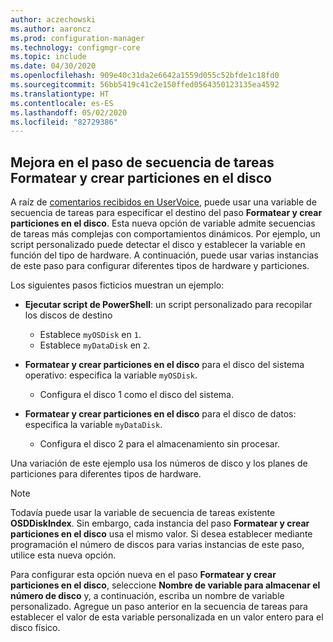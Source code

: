 ```yaml
---
author: aczechowski
ms.author: aaroncz
ms.prod: configuration-manager
ms.technology: configmgr-core
ms.topic: include
ms.date: 04/30/2020
ms.openlocfilehash: 909e40c31da2e6642a1559d055c52bfde1c18fd0
ms.sourcegitcommit: 56bb5419c41c2e150ffed0564350123135ea4592
ms.translationtype: HT
ms.contentlocale: es-ES
ms.lasthandoff: 05/02/2020
ms.locfileid: "82729386"
---
```

## <a name="improvement-to-format-and-partition-disk-task-sequence-step"></a><a name="bkmk_osdpart"></a> Mejora en el paso de secuencia de tareas Formatear y crear particiones en el disco

<!--6610288-->

A raíz de [comentarios recibidos en UserVoice](https://configurationmanager.uservoice.com/forums/300492-ideas/suggestions/34167106-disk-number-variable-for-format-and-partition-disk), puede usar una variable de secuencia de tareas para especificar el destino del paso **Formatear y crear particiones en el disco**. Esta nueva opción de variable admite secuencias de tareas más complejas con comportamientos dinámicos. Por ejemplo, un script personalizado puede detectar el disco y establecer la variable en función del tipo de hardware. A continuación, puede usar varias instancias de este paso para configurar diferentes tipos de hardware y particiones.

Los siguientes pasos ficticios muestran un ejemplo:

- **Ejecutar script de PowerShell**: un script personalizado para recopilar los discos de destino
  - Establece `myOSDisk` en `1`.
  - Establece `myDataDisk` en `2`.

- **Formatear y crear particiones en el disco** para el disco del sistema operativo: especifica la variable `myOSDisk`.
  - Configura el disco 1 como el disco del sistema.

- **Formatear y crear particiones en el disco** para el disco de datos: especifica la variable `myDataDisk`.
  - Configura el disco 2 para el almacenamiento sin procesar.

Una variación de este ejemplo usa los números de disco y los planes de particiones para diferentes tipos de hardware.

> [!NOTE]
> Todavía puede usar la variable de secuencia de tareas existente **OSDDiskIndex**. Sin embargo, cada instancia del paso **Formatear y crear particiones en el disco** usa el mismo valor. Si desea establecer mediante programación el número de discos para varias instancias de este paso, utilice esta nueva opción.

Para configurar esta opción nueva en el paso **Formatear y crear particiones en el disco**, seleccione **Nombre de variable para almacenar el número de disco** y, a continuación, escriba un nombre de variable personalizado. Agregue un paso anterior en la secuencia de tareas para establecer el valor de esta variable personalizada en un valor entero para el disco físico.

